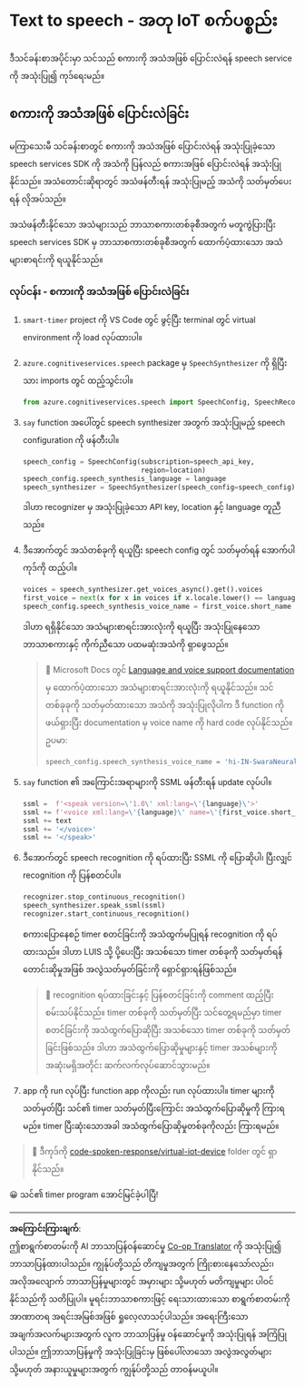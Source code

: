 <!--
CO_OP_TRANSLATOR_METADATA:
{
  "original_hash": "7966848a1f870e4c42edb4db67b13c57",
  "translation_date": "2025-08-28T16:17:09+00:00",
  "source_file": "6-consumer/lessons/3-spoken-feedback/virtual-device-text-to-speech.md",
  "language_code": "my"
}
-->
# Text to speech - အတု IoT စက်ပစ္စည်း

ဒီသင်ခန်းစာအပိုင်းမှာ သင်သည် စကားကို အသံအဖြစ် ပြောင်းလဲရန် speech service ကို အသုံးပြု၍ ကုဒ်ရေးမည်။

## စကားကို အသံအဖြစ် ပြောင်းလဲခြင်း

မကြာသေးမီ သင်ခန်းစာတွင် စကားကို အသံအဖြစ် ပြောင်းလဲရန် အသုံးပြုခဲ့သော speech services SDK ကို အသံကို ပြန်လည် စကားအဖြစ် ပြောင်းလဲရန် အသုံးပြုနိုင်သည်။ အသံတောင်းဆိုရာတွင် အသံဖန်တီးရန် အသုံးပြုမည့် အသံကို သတ်မှတ်ပေးရန် လိုအပ်သည်။

အသံဖန်တီးနိုင်သော အသံများသည် ဘာသာစကားတစ်ခုစီအတွက် မတူကွဲပြားပြီး speech services SDK မှ ဘာသာစကားတစ်ခုစီအတွက် ထောက်ပံ့ထားသော အသံများစာရင်းကို ရယူနိုင်သည်။

### လုပ်ငန်း - စကားကို အသံအဖြစ် ပြောင်းလဲခြင်း

1. `smart-timer` project ကို VS Code တွင် ဖွင့်ပြီး terminal တွင် virtual environment ကို load လုပ်ထားပါ။

1. `azure.cognitiveservices.speech` package မှ `SpeechSynthesizer` ကို ရှိပြီးသား imports တွင် ထည့်သွင်းပါ။

    ```python
    from azure.cognitiveservices.speech import SpeechConfig, SpeechRecognizer, SpeechSynthesizer
    ```

1. `say` function အပေါ်တွင် speech synthesizer အတွက် အသုံးပြုမည့် speech configuration ကို ဖန်တီးပါ။

    ```python
    speech_config = SpeechConfig(subscription=speech_api_key,
                                 region=location)
    speech_config.speech_synthesis_language = language
    speech_synthesizer = SpeechSynthesizer(speech_config=speech_config)
    ```

    ဒါဟာ recognizer မှ အသုံးပြုခဲ့သော API key, location နှင့် language တူညီသည်။

1. ဒီအောက်တွင် အသံတစ်ခုကို ရယူပြီး speech config တွင် သတ်မှတ်ရန် အောက်ပါကုဒ်ကို ထည့်ပါ။

    ```python
    voices = speech_synthesizer.get_voices_async().get().voices
    first_voice = next(x for x in voices if x.locale.lower() == language.lower())
    speech_config.speech_synthesis_voice_name = first_voice.short_name
    ```

    ဒါဟာ ရရှိနိုင်သော အသံများစာရင်းအားလုံးကို ရယူပြီး အသုံးပြုနေသော ဘာသာစကားနှင့် ကိုက်ညီသော ပထမဆုံးအသံကို ရှာဖွေသည်။

    > 💁 Microsoft Docs တွင် [Language and voice support documentation](https://docs.microsoft.com/azure/cognitive-services/speech-service/language-support?WT.mc_id=academic-17441-jabenn#text-to-speech) မှ ထောက်ပံ့ထားသော အသံများစာရင်းအားလုံးကို ရယူနိုင်သည်။ သင်တစ်ခုခုကို သတ်မှတ်ထားသော အသံကို အသုံးပြုလိုပါက ဒီ function ကို ဖယ်ရှားပြီး documentation မှ voice name ကို hard code လုပ်နိုင်သည်။ ဥပမာ:
    >
    > ```python
    > speech_config.speech_synthesis_voice_name = 'hi-IN-SwaraNeural'
    > ```

1. `say` function ၏ အကြောင်းအရာများကို SSML ဖန်တီးရန် update လုပ်ပါ။

    ```python
    ssml =  f'<speak version=\'1.0\' xml:lang=\'{language}\'>'
    ssml += f'<voice xml:lang=\'{language}\' name=\'{first_voice.short_name}\'>'
    ssml += text
    ssml += '</voice>'
    ssml += '</speak>'
    ```

1. ဒီအောက်တွင် speech recognition ကို ရပ်ထားပြီး SSML ကို ပြောဆိုပါ၊ ပြီးလျှင် recognition ကို ပြန်စတင်ပါ။

    ```python
    recognizer.stop_continuous_recognition()
    speech_synthesizer.speak_ssml(ssml)
    recognizer.start_continuous_recognition()
    ```

    စကားပြောနေစဉ် timer စတင်ခြင်းကို အသံထွက်မပြုရန် recognition ကို ရပ်ထားသည်။ ဒါဟာ LUIS သို့ ပို့ပေးပြီး အသစ်သော timer တစ်ခုကို သတ်မှတ်ရန် တောင်းဆိုမှုအဖြစ် အလွဲသတ်မှတ်ခြင်းကို ရှောင်ရှားရန်ဖြစ်သည်။

    > 💁 recognition ရပ်ထားခြင်းနှင့် ပြန်စတင်ခြင်းကို comment ထည့်ပြီး စမ်းသပ်နိုင်သည်။ timer တစ်ခုကို သတ်မှတ်ပြီး သင်တွေ့ရမည်မှာ timer စတင်ခြင်းကို အသံထွက်ပြောဆိုပြီး အသစ်သော timer တစ်ခုကို သတ်မှတ်ခြင်းဖြစ်သည်။ ဒါဟာ အသံထွက်ပြောဆိုမှုများနှင့် timer အသစ်များကို အဆုံးမရှိအတိုင်း ဆက်လက်လုပ်ဆောင်သွားမည်။

1. app ကို run လုပ်ပြီး function app ကိုလည်း run လုပ်ထားပါ။ timer များကို သတ်မှတ်ပြီး သင်၏ timer သတ်မှတ်ပြီးကြောင်း အသံထွက်ပြောဆိုမှုကို ကြားရမည်။ timer ပြီးဆုံးသောအခါ အသံထွက်ပြောဆိုမှုတစ်ခုကိုလည်း ကြားရမည်။

> 💁 ဒီကုဒ်ကို [code-spoken-response/virtual-iot-device](../../../../../6-consumer/lessons/3-spoken-feedback/code-spoken-response/virtual-iot-device) folder တွင် ရှာနိုင်သည်။

😀 သင်၏ timer program အောင်မြင်ခဲ့ပါပြီ!

---

**အကြောင်းကြားချက်**:  
ဤစာရွက်စာတမ်းကို AI ဘာသာပြန်ဝန်ဆောင်မှု [Co-op Translator](https://github.com/Azure/co-op-translator) ကို အသုံးပြု၍ ဘာသာပြန်ထားပါသည်။ ကျွန်ုပ်တို့သည် တိကျမှုအတွက် ကြိုးစားနေသော်လည်း၊ အလိုအလျောက် ဘာသာပြန်မှုများတွင် အမှားများ သို့မဟုတ် မတိကျမှုများ ပါဝင်နိုင်သည်ကို သတိပြုပါ။ မူရင်းဘာသာစကားဖြင့် ရေးသားထားသော စာရွက်စာတမ်းကို အာဏာတရ အရင်းအမြစ်အဖြစ် ရှုလေ့လာသင့်ပါသည်။ အရေးကြီးသော အချက်အလက်များအတွက် လူက ဘာသာပြန်မှု ဝန်ဆောင်မှုကို အသုံးပြုရန် အကြံပြုပါသည်။ ဤဘာသာပြန်မှုကို အသုံးပြုခြင်းမှ ဖြစ်ပေါ်လာသော အလွဲအလွတ်များ သို့မဟုတ် အနားယူမှုများအတွက် ကျွန်ုပ်တို့သည် တာဝန်မယူပါ။